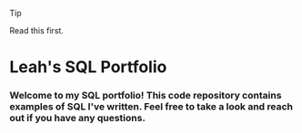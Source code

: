 > [!Tip]
> Read this first.

# Leah's SQL Portfolio

### Welcome to my SQL portfolio! This code repository contains examples of SQL I've written. Feel free to take a look and reach out if you have any questions.
